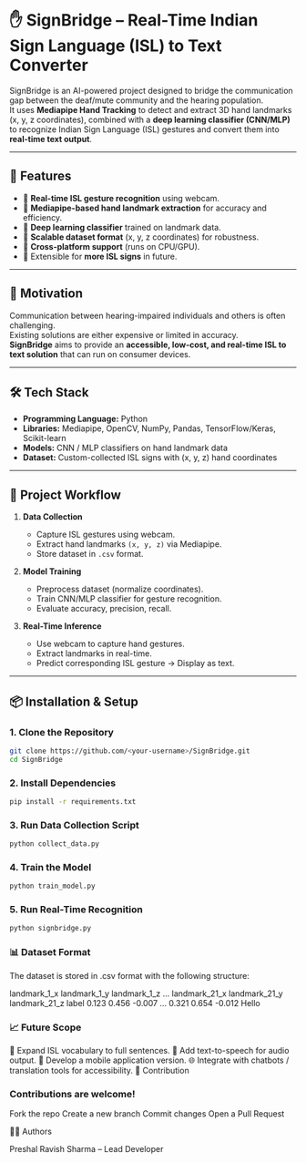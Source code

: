 # ✋ SignBridge – Real-Time Indian Sign Language (ISL) to Text Converter

SignBridge is an AI-powered project designed to bridge the communication gap between the deaf/mute community and the hearing population.  
It uses **Mediapipe Hand Tracking** to detect and extract 3D hand landmarks (x, y, z coordinates), combined with a **deep learning classifier (CNN/MLP)** to recognize Indian Sign Language (ISL) gestures and convert them into **real-time text output**.

---

## 🚀 Features
- 🔹 **Real-time ISL gesture recognition** using webcam.
- 🔹 **Mediapipe-based hand landmark extraction** for accuracy and efficiency.
- 🔹 **Deep learning classifier** trained on landmark data.
- 🔹 **Scalable dataset format** (x, y, z coordinates) for robustness.
- 🔹 **Cross-platform support** (runs on CPU/GPU).
- 🔹 Extensible for **more ISL signs** in future.

---

## 🎯 Motivation
Communication between hearing-impaired individuals and others is often challenging.  
Existing solutions are either expensive or limited in accuracy.  
**SignBridge** aims to provide an **accessible, low-cost, and real-time ISL to text solution** that can run on consumer devices.

---

## 🛠️ Tech Stack
- **Programming Language:** Python  
- **Libraries:** Mediapipe, OpenCV, NumPy, Pandas, TensorFlow/Keras, Scikit-learn  
- **Models:** CNN / MLP classifiers on hand landmark data  
- **Dataset:** Custom-collected ISL signs with (x, y, z) hand coordinates  

---

## 📂 Project Workflow
1. **Data Collection**  
   - Capture ISL gestures using webcam.  
   - Extract hand landmarks `(x, y, z)` via Mediapipe.  
   - Store dataset in `.csv` format.  

2. **Model Training**  
   - Preprocess dataset (normalize coordinates).  
   - Train CNN/MLP classifier for gesture recognition.  
   - Evaluate accuracy, precision, recall.  

3. **Real-Time Inference**  
   - Use webcam to capture hand gestures.  
   - Extract landmarks in real-time.  
   - Predict corresponding ISL gesture → Display as text.  

---

## 📦 Installation & Setup
### 1. Clone the Repository
```bash
git clone https://github.com/<your-username>/SignBridge.git
cd SignBridge
```

### 2. Install Dependencies
```bash
pip install -r requirements.txt
```
### 3. Run Data Collection Script
```bash
python collect_data.py
```
### 4. Train the Model
```bash
python train_model.py
```
### 5. Run Real-Time Recognition
```bash
python signbridge.py
```

### 📊 Dataset Format

The dataset is stored in .csv format with the following structure:

landmark_1_x	landmark_1_y	landmark_1_z	...	landmark_21_x	landmark_21_y	landmark_21_z	label
0.123	0.456	-0.007	...	0.321	0.654	-0.012	Hello

### 📈 Future Scope

🧠 Expand ISL vocabulary to full sentences.
🎤 Add text-to-speech for audio output.
📱 Develop a mobile application version.
🌐 Integrate with chatbots / translation tools for accessibility.
🤝 Contribution

### Contributions are welcome!

Fork the repo
Create a new branch
Commit changes
Open a Pull Request

👨‍💻 Authors

Preshal Ravish Sharma – Lead Developer
